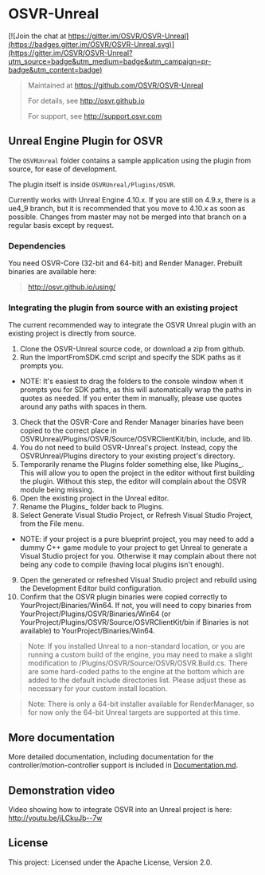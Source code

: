 # OSVR-Unreal

[![Join the chat at https://gitter.im/OSVR/OSVR-Unreal](https://badges.gitter.im/OSVR/OSVR-Unreal.svg)](https://gitter.im/OSVR/OSVR-Unreal?utm_source=badge&utm_medium=badge&utm_campaign=pr-badge&utm_content=badge)
> Maintained at <https://github.com/OSVR/OSVR-Unreal>
>
> For details, see <http://osvr.github.io>
>
> For support, see <http://support.osvr.com>

## Unreal Engine Plugin for OSVR

The `OSVRUnreal` folder contains a sample application using the plugin from source, for ease of development.

The plugin itself is inside `OSVRUnreal/Plugins/OSVR`.

Currently works with Unreal Engine 4.10.x. If you are still on 4.9.x, there is a ue4_9 branch, but it is recommended that you move to 4.10.x as soon as possible. Changes from master may not be merged into that branch on a regular basis except by request.

### Dependencies
You need OSVR-Core (32-bit and 64-bit) and Render Manager. Prebuilt binaries are available here:
 > http://osvr.github.io/using/

### Integrating the plugin from source with an existing project
The current recommended way to integrate the OSVR Unreal plugin with an existing project is directly from source.

 1. Clone the OSVR-Unreal source code, or download a zip from github.
 2. Run the ImportFromSDK.cmd script and specify the SDK paths as it prompts you.   
  * NOTE: It's easiest to drag the folders to the console window when it prompts you for SDK paths, as this will automatically wrap the paths in quotes as needed. If you enter them in manually, please use quotes around any paths with spaces in them.
 3. Check that the OSVR-Core and Render Manager binaries have been copied to the correct place in OSVRUnreal/Plugins/OSVR/Source/OSVRClientKit/bin, include, and lib.
 4. You do not need to build OSVR-Unreal's project. Instead, copy the OSVRUnreal/Plugins directory to your existing project's directory.
 5. Temporarily rename the Plugins folder something else, like Plugins_. This will allow you to open the project in the editor without first building the plugin. Without this step, the editor will complain about the OSVR module being missing.
 6. Open the existing project in the Unreal editor.
 7. Rename the Plugins_ folder back to Plugins.
 8. Select Generate Visual Studio Project, or Refresh Visual Studio Project, from the File menu.
  * NOTE: if your project is a pure blueprint project, you may need to add a dummy C++ game module to your project to get Unreal to generate a Visual Studio project for you. Otherwise it may complain about there not being any code to compile (having local plugins isn't enough).
 9. Open the generated or refreshed Visual Studio project and rebuild using the Development Editor build configuration.
 10. Confirm that the OSVR plugin binaries were copied correctly to YourProject/Binaries/Win64. If not, you will need to copy binaries from YourProject/Plugins/OSVR/Binaries/Win64 (or YourProject/Plugins/OSVR/Source/OSVRClientKit/bin if Binaries is not available) to YourProject/Binaries/Win64.

 > Note: If you installed Unreal to a non-standard location, or you are running a custom build of the engine, you may need to make a slight modification to /Plugins/OSVR/Source/OSVR/OSVR.Build.cs. There are some hard-coded paths to the engine at the bottom which are added to the default include directories list. Please adjust these as necessary for your custom install location.

 > Note: There is only a 64-bit installer available for RenderManager, so for now only the 64-bit Unreal targets are supported at this time.

## More documentation

More detailed documentation, including documentation for the controller/motion-controller support is included in [Documentation.md](Documentation.md).

## Demonstration video

Video showing how to integrate OSVR into an Unreal project is here: <http://youtu.be/jLCkuJb--7w>

## License

This project: Licensed under the Apache License, Version 2.0.
